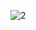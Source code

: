 ![2](https://cloud.githubusercontent.com/assets/15053464/15854944/8a8bb5da-2ca4-11e6-9183-068fe424d7b5.PNG)

